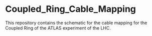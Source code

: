 # Coupled_Ring_Cable_Mapping
This repository contains the schematic for the cable mapping for the Coupled Ring of the ATLAS experiment of the LHC.
